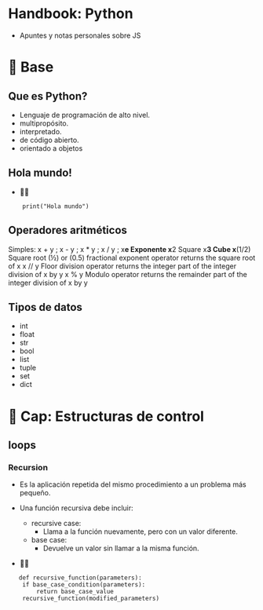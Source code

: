 # Handbook: Python

- Apuntes y notas personales sobre JS

# 🤘 Base

## Que es Python?

- Lenguaje de programación de alto nivel.
- multipropósito. 
- interpretado.
- de código abierto. 
- orientado a objetos

## Hola mundo!
- 🧑‍💻
```
    print("Hola mundo")
```

## Operadores aritméticos

Simples: x + y ; x - y ; x * y ; x / y ;
x**e  Exponente 
x**2  Square
x**3  Cube 
x**(1/2) Square root (½) or (0.5) fractional exponent operator returns the square root of x
x // y Floor division operator returns the integer part of the integer division of x by y
x % y Modulo operator returns the remainder part of the integer division of x by y

## Tipos de datos

- int
- float
- str
- bool
- list
- tuple 
- set
- dict

##

# 🤘 Cap: Estructuras de control

## loops

### Recursion
- Es la aplicación repetida del mismo procedimiento a un problema más pequeño.

- Una función recursiva debe incluir:
    -   recursive case:
        - Llama a la función nuevamente, pero con un valor diferente. 
    -   base case:
        - Devuelve un valor sin llamar a la misma función.
 
- 🧑‍💻
```
   def recursive_function(parameters):
    if base_case_condition(parameters):
        return base_case_value
    recursive_function(modified_parameters)
```


